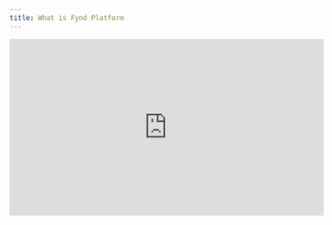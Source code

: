 ```yaml
---
title: What is Fynd Platform
---
```


<iframe width="551" height="310" src="https://www.youtube.com/embed/o5h5ciAKJw0" frameborder="0" allow="accelerometer; autoplay; encrypted-media; gyroscope; picture-in-picture" allowfullscreen></iframe>

